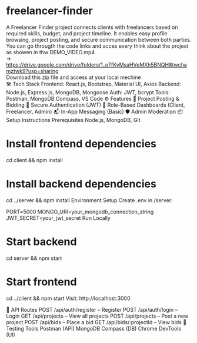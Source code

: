 # freelancer-finder
A Freelancer Finder project connects clients with freelancers based on required skills, budget, and project timeline. It enables easy profile browsing, project posting, and secure communication between both parties.
<br>You can go througth the code links and acces every think about the projest as showen in thw DEMO_VIDEO.mp4 <br>
-> https://drive.google.com/drive/folders/1_o7fKyMsaHVeMXh5BNQH8twcfwmztwk9?usp=sharing
<br>
Download this zip file and access at your local mechine
<br>
🛠 Tech Stack
Frontend: React.js, Bootstrap, Material UI, Axios
Backend: Node.js, Express.js, MongoDB, Mongoose
Auth: JWT, bcrypt
Tools: Postman, MongoDB Compass, VS Code
⚙️ Features
📝 Project Posting & Bidding
🔐 Secure Authentication (JWT)
👤 Role-Based Dashboards (Client, Freelancer, Admin)
📬 In-App Messaging (Basic)
🛡️ Admin Moderation
📦 Setup Instructions
Prerequisites
Node.js, MongoDB, Git

# Install frontend dependencies
cd client && npm install

# Install backend dependencies
cd ../server && npm install
Environment Setup
Create .env in /server:

PORT=5000
MONGO_URI=your_mongodb_connection_string
JWT_SECRET=your_jwt_secret
Run Locally
# Start backend
cd server && npm start

# Start frontend
cd ../client && npm start
Visit: http://localhost:3000

📌 API Routes
POST /api/auth/register – Register
POST /api/auth/login – Login
GET /api/projects – View all projects
POST /api/projects – Post a new project
POST /api/bids – Place a bid
GET /api/bids/:projectId – View bids
🧪 Testing Tools
Postman (API)
MongoDB Compass (DB)
Chrome DevTools (UI)
